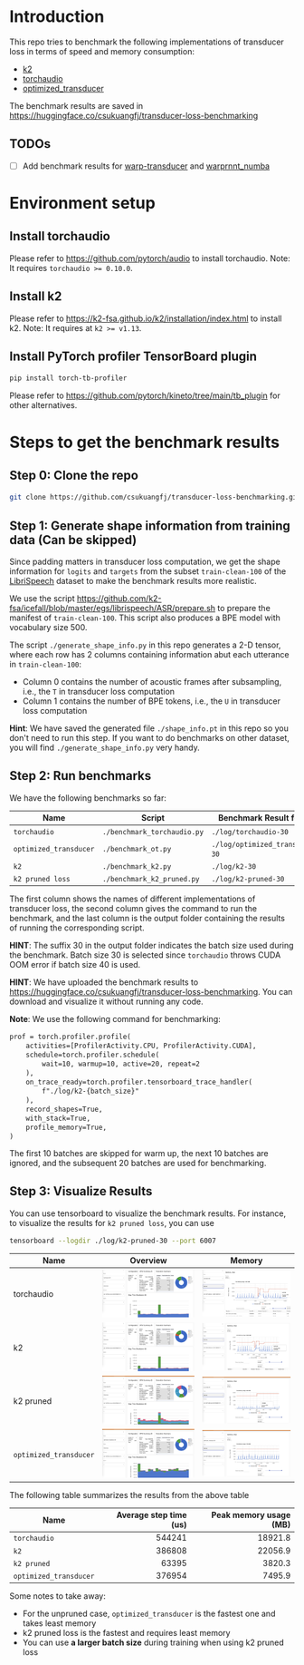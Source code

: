 # Introduction

This repo tries to benchmark the following implementations of
transducer loss in terms of speed and memory consumption:

- [k2][k2]
- [torchaudio][torchaudio]
- [optimized_transducer][optimized_transducer]

The benchmark results are saved in <https://huggingface.co/csukuangfj/transducer-loss-benchmarking>


## TODOs

- [ ] Add benchmark results for [warp-transducer][warp-transducer] and [warprnnt_numba][warprnnt_numba]


# Environment setup

## Install torchaudio
Please refer to <https://github.com/pytorch/audio> to install torchaudio.
Note: It requires `torchaudio >= 0.10.0`.

## Install k2

Please refer to <https://k2-fsa.github.io/k2/installation/index.html> to install k2.
Note: It requires at `k2 >= v1.13`.

## Install PyTorch profiler TensorBoard plugin

```bash
pip install torch-tb-profiler
```

Please refer to <https://github.com/pytorch/kineto/tree/main/tb_plugin> for other alternatives.


# Steps to get the benchmark results

## Step 0: Clone the repo

```bash
git clone https://github.com/csukuangfj/transducer-loss-benchmarking.git
```

## Step 1: Generate shape information from training data (Can be skipped)

Since padding matters in transducer loss computation, we get the shape information
for `logits` and `targets` from the subset `train-clean-100` of the [LibriSpeech][LibriSpeech]
dataset to make the benchmark results more realistic.

We use the script <https://github.com/k2-fsa/icefall/blob/master/egs/librispeech/ASR/prepare.sh>
to prepare the manifest of `train-clean-100`. This script also produces a BPE model with vocabulary
size 500.

The script `./generate_shape_info.py` in this repo generates a 2-D tensor, where each row has 2 columns
containing information abut each utterance in `train-clean-100`:
  - Column 0 contains the number of acoustic frames after subsampling, i.e., the `T` in transducer loss computation
  - Column 1 contains the number of BPE tokens, i.e., the `U` in transducer loss computation

**Hint**: We have saved the generated file `./shape_info.pt` in this repo so you don't need
to run this step. If you want to do benchmarks on other dataset, you will find `./generate_shape_info.py`
very handy.

## Step 2: Run benchmarks

We have the following benchmarks so far:


| Name                      |  Script                     | Benchmark Result folder         |
|---------------------------|-----------------------------|---------------------------------|
| `torchaudio`              | `./benchmark_torchaudio.py` | `./log/torchaudio-30`           |
| `optimized_transducer`    | `./benchmark_ot.py`         | `./log/optimized_transducer-30` |
| `k2`                      | `./benchmark_k2.py`         | `./log/k2-30`                   |
| `k2 pruned loss`          | `./benchmark_k2_pruned.py`  | `./log/k2-pruned-30`            |

The first column shows the names of different implementations of transducer loss, the second
column gives the command to run the benchmark, and the last column is the
output folder containing the results of running the corresponding script.

**HINT**: The suffix 30 in the output folder indicates the batch size used during the benchmark.
Batch size 30 is selected since `torchaudio` throws CUDA OOM error if batch size 40 is used.

**HINT**: We have uploaded the benchmark results to
<https://huggingface.co/csukuangfj/transducer-loss-benchmarking>. You can download and visualize
it without running any code.

**Note**: We use the following command for benchmarking:

```python3
prof = torch.profiler.profile(
    activities=[ProfilerActivity.CPU, ProfilerActivity.CUDA],
    schedule=torch.profiler.schedule(
        wait=10, warmup=10, active=20, repeat=2
    ),
    on_trace_ready=torch.profiler.tensorboard_trace_handler(
        f"./log/k2-{batch_size}"
    ),
    record_shapes=True,
    with_stack=True,
    profile_memory=True,
)
```
The first 10 batches are skipped for warm up, the next 10 batches are ignored,
and the subsequent 20 batches are used for benchmarking.


## Step 3: Visualize Results

You can use tensorboard to visualize the benchmark results. For instance, to visualize
the results for `k2 pruned loss`, you can use

```bash
tensorboard --logdir ./log/k2-pruned-30 --port 6007
```

|  Name     |  Overview  | Memory  |
|-----------|------------|---------|
|torchaudio | ![](pic/torchaudio-30-overview.png) | ![](pic/torchaudio-30-memory.png)|
|k2 | ![](pic/k2-30-overview.png) | ![](pic/k2-30-memory.png)|
|k2 pruned | ![](pic/k2-pruned-30-overview.png) | ![](pic/k2-pruned-30-memory.png)|
|`optimized_transducer`| ![](pic/optimized_transducer-30-overview.png) | ![](pic/optimized_transducer-30-memory.png)|

The following table summarizes the results from the above table

|  Name                  |  Average step time (us)  | Peak memory usage (MB)  |
|------------------------|-------------------------:|------------------------:|
| `torchaudio`           | 544241                   | 18921.8                 |
| `k2`                   | 386808                   | 22056.9                 |
| `k2 pruned`            |  63395                   | 3820.3                  |
| `optimized_transducer` | 376954                   | 7495.9                  |


Some notes to take away:

- For the unpruned case, `optimized_transducer` is the fastest one and takes least memory
- k2 pruned loss is the fastest and requires least memory
- You can use **a larger batch size** during training when using k2 pruned loss

[k2]: http://github.com/k2-fsa/k2
[torchaudio]: https://github.com/pytorch/audio
[optimized_transducer]: https://github.com/csukuangfj/optimized_transducer
[warp-transducer]: https://github.com/HawkAaron/warp-transducer
[warprnnt_numba]: https://github.com/titu1994/warprnnt_numba
[LibriSpeech]: https://www.openslr.org/12
